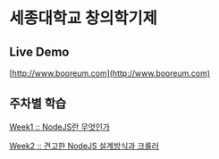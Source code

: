 
# 세종대학교 창의학기제

## Live Demo
[http://www.booreum.com](http://www.booreum.com)

## 주차별 학습

[Week1 :: NodeJS란 무엇인가](https://github.com/sejongCreativeSchool/creativeSchool-back/blob/master/week1/README.md)

[Week2 :: 견고한 NodeJS 설계방식과 크롤러](https://github.com/sejongCreativeSchool/creativeSchool-back/blob/master/week2/README.md)
